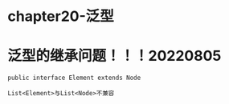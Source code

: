 # chapter20-泛型


# 泛型的继承问题！！！20220805

    public interface Element extends Node
    
    List<Element>与List<Node>不兼容


